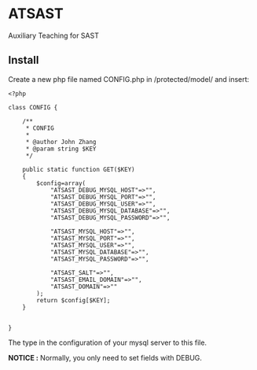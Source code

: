 # ATSAST
Auxiliary Teaching for SAST

## Install
Create a new php file named CONFIG.php in /protected/model/ and insert:
```
<?php

class CONFIG {
	
	/**
	 * CONFIG
	 *
	 * @author John Zhang
	 * @param string $KEY
	 */

	public static function GET($KEY)
	{
		$config=array(
			"ATSAST_DEBUG_MYSQL_HOST"=>"",
			"ATSAST_DEBUG_MYSQL_PORT"=>"",
			"ATSAST_DEBUG_MYSQL_USER"=>"",
			"ATSAST_DEBUG_MYSQL_DATABASE"=>"",
			"ATSAST_DEBUG_MYSQL_PASSWORD"=>"",

			"ATSAST_MYSQL_HOST"=>"",
			"ATSAST_MYSQL_PORT"=>"",
			"ATSAST_MYSQL_USER"=>"",
			"ATSAST_MYSQL_DATABASE"=>"",
			"ATSAST_MYSQL_PASSWORD"=>"",

			"ATSAST_SALT"=>"",
			"ATSAST_EMAIL_DOMAIN"=>"",
			"ATSAST_DOMAIN"=>""
		);
		return $config[$KEY];
	}
	

}

```

The type in the configuration of your mysql server to this file.

**NOTICE :** Normally, you only need to set fields with DEBUG.